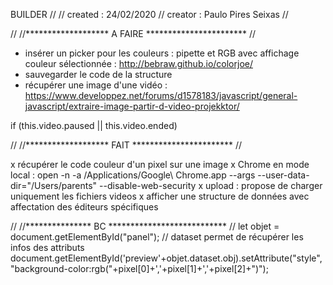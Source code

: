 BUILDER
//
// created : 24/02/2020
// creator : Paulo Pires Seixas
//

//
//*******************  A FAIRE ***********************
//


- insérer un picker pour les couleurs : pipette et RGB avec affichage couleur sélectionnée : http://bebraw.github.io/colorjoe/
- sauvegarder le code de la structure
- récupérer une image d'une vidéo : https://www.developpez.net/forums/d1578183/javascript/general-javascript/extraire-image-partir-d-video-projekktor/

 if (this.video.paused || this.video.ended)

//
//*******************  FAIT ***********************
//

x récupérer le code couleur d'un pixel sur une image
x Chrome en mode local : open -n -a /Applications/Google\ Chrome.app --args --user-data-dir="/Users/parents" --disable-web-security
x upload : propose de charger uniquement les fichiers videos
x afficher une structure de données avec affectation des éditeurs spécifiques

//
//***************      BC  ***************************
//
let objet = document.getElementById("panel");
// dataset permet de récupérer les infos des attributs <data->
document.getElementById('preview'+objet.dataset.obj).setAttribute("style", "background-color:rgb("+pixel[0]+','+pixel[1]+','+pixel[2]+")");
